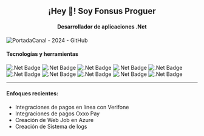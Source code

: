 <div align="center">
<h2> ¡Hey 👋! Soy Fonsus Proguer </h2>
<h4> Desarrollador de aplicaciones .Net </h4>
</div>

![PortadaCanal - 2024 - GitHub](https://github.com/FonsusProguer/FonsusProguer/assets/68525287/e6332719-5327-4b37-a93f-9e708304b0ee)


#### Tecnologías y herramientas
![.Net Badge](https://badgen.net/badge/color/C%23%20.Net/purple?label=)
![.Net Badge](https://badgen.net/badge/color/Angular/red?label=)
![.Net Badge](https://badgen.net/badge/color/Sql%20Server/gray?label=)
![.Net Badge](https://badgen.net/badge/color/Visual%20Studio%20Code/blue?label=)
![.Net Badge](https://badgen.net/badge/color/Blazor/purple?label=)
![.Net Badge](https://badgen.net/badge/color/Azure/blue?label=)
![.Net Badge](https://badgen.net/badge/color/Javascript/yellow?label=)
![.Net Badge](https://badgen.net/badge/color/Git/orange?label=)
![.Net Badge](https://badgen.net/badge/color/php/purple?label=)
![.Net Badge](https://badgen.net/badge/color/Postman/orange?label=)


***
#### Enfoques recientes:
- Integraciones de pagos en línea con Verifone
- Integraciones de pagos Oxxo Pay
- Creación de Web Job en Azure
- Creación de Sistema de logs

<!--
**FonsusProguer/FonsusProguer** is a ✨ _special_ ✨ repository because its `README.md` (this file) appears on your GitHub profile.

Here are some ideas to get you started:

- 🔭 I’m currently working on ...
- 🌱 I’m currently learning ...
- 👯 I’m looking to collaborate on ...
- 🤔 I’m looking for help with ...
- 💬 Ask me about ...
- 📫 How to reach me: ...
- 😄 Pronouns: ...
- ⚡ Fun fact: ...
-->
